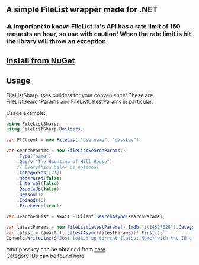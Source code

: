 ## A simple FileList wrapper made for .NET

### ⚠️ Important to know: FileList.io's API has a rate limit of 150 requests an hour, so use with caution! When the rate limit is hit the library will throw an exception.

## [Install from NuGet](https://www.nuget.org/packages/FileListSharp)

## Usage
FileListSharp uses builders for your convenience! These are FileListSearchParams and FileListLatestParams in particular.

Usage example:
```csharp
using FileListSharp;
using FileListSharp.Builders;

var FlClient = new FileList("username", "passkey");

var searchParams = new FileListSearchParams()
    .Type("name")
    .Query("The Haunting of Hill House")
    // Everything below is optional
    .Categories([21])
    .Moderated(false)
    .Internal(false)
    .DoubleUp(false)
    .Season(1)
    .Episode(5)
    .FreeLeech(true);

var searchedList = await FlClient.SearchAsync(searchParams);

var latestParams = new FileListLatestParams().Imdb("tt14527626").Categories([21, 20]);
var latest = (await fl.LatestAsync(latestParams))!.First();
Console.WriteLine($"Just looked up torrent {latest.Name} with the ID of {latest.Id}, size of {latest.Size/1024/1024/1024}GB, uploaded on {latest.UploadDate}. It has {latest.Seeders} seeders and {latest.Leechers} leechers.");

```

Your passkey can be obtained from [here](https://filelist.io/my.php)<br>
Category IDs can be found [here](https://gist.github.com/alexthemaster/c4a64a718e5db2128a8b179ff1ca86e3)